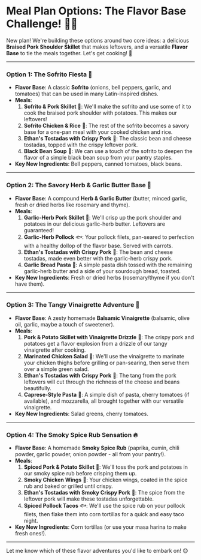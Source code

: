 # Meal Plan Options: The Flavor Base Challenge! 🧑‍🍳

New plan! We're building these options around two core ideas: a delicious **Braised Pork Shoulder Skillet** that makes leftovers, and a versatile **Flavor Base** to tie the meals together. Let's get cooking! 🥳

---

### Option 1: The Sofrito Fiesta 💃

*   **Flavor Base**: A classic **Sofrito** (onions, bell peppers, garlic, and tomatoes) that can be used in many Latin-inspired dishes.
*   **Meals**:
    1.  **Sofrito & Pork Skillet** 🍳: We'll make the sofrito and use some of it to cook the braised pork shoulder with potatoes. This makes our leftovers!
    2.  **Sofrito Chicken & Rice** 🍚: The rest of the sofrito becomes a savory base for a one-pan meal with your cooked chicken and rice.
    3.  **Ethan's Tostadas with Crispy Pork** 🌮: The classic bean and cheese tostadas, topped with the crispy leftover pork.
    4.  **Black Bean Soup** 🥣: We can use a touch of the sofrito to deepen the flavor of a simple black bean soup from your pantry staples.
*   **Key New Ingredients**: Bell peppers, canned tomatoes, black beans.

---

### Option 2: The Savory Herb & Garlic Butter Base 🌿

*   **Flavor Base**: A compound **Herb & Garlic Butter** (butter, minced garlic, fresh or dried herbs like rosemary and thyme).
*   **Meals**:
    1.  **Garlic-Herb Pork Skillet** 🍳: We'll crisp up the pork shoulder and potatoes in our delicious garlic-herb butter. Leftovers are guaranteed!
    2.  **Garlic-Herb Pollock** 🐟: Your pollock filets, pan-seared to perfection with a healthy dollop of the flavor base. Served with carrots.
    3.  **Ethan's Tostadas with Crispy Pork** 🌮: The bean and cheese tostadas, made even better with the garlic-herb crispy pork.
    4.  **Garlic Bread Pasta** 🍝: A simple pasta dish tossed with the remaining garlic-herb butter and a side of your sourdough bread, toasted.
*   **Key New Ingredients**: Fresh or dried herbs (rosemary/thyme if you don't have them).

---

### Option 3: The Tangy Vinaigrette Adventure 🥗

*   **Flavor Base**: A zesty homemade **Balsamic Vinaigrette** (balsamic, olive oil, garlic, maybe a touch of sweetener).
*   **Meals**:
    1.  **Pork & Potato Skillet with Vinaigrette Drizzle** 🍳: The crispy pork and potatoes get a flavor explosion from a drizzle of our tangy vinaigrette after cooking.
    2.  **Marinated Chicken Salad** 🥗: We'll use the vinaigrette to marinate your chicken thighs before grilling or pan-searing, then serve them over a simple green salad.
    3.  **Ethan's Tostadas with Crispy Pork** 🌮: The tang from the pork leftovers will cut through the richness of the cheese and beans beautifully.
    4.  **Caprese-Style Pasta** 🍝: A simple dish of pasta, cherry tomatoes (if available), and mozzarella, all brought together with our versatile vinaigrette.
*   **Key New Ingredients**: Salad greens, cherry tomatoes.

---

### Option 4: The Smoky Spice Rub Sensation 🔥

*   **Flavor Base**: A homemade **Smoky Spice Rub** (paprika, cumin, chili powder, garlic powder, onion powder - all from your pantry!).
*   **Meals**:
    1.  **Spiced Pork & Potato Skillet** 🍳: We'll toss the pork and potatoes in our smoky spice rub before crisping them up.
    2.  **Smoky Chicken Wings** 🍗: Your chicken wings, coated in the spice rub and baked or grilled until crispy.
    3.  **Ethan's Tostadas with Smoky Crispy Pork** 🌮: The spice from the leftover pork will make these tostadas unforgettable.
    4.  **Spiced Pollock Tacos** 🐟: We'll use the spice rub on your pollock filets, then flake them into corn tortillas for a quick and easy taco night.
*   **Key New Ingredients**: Corn tortillas (or use your masa harina to make fresh ones!).

---

Let me know which of these flavor adventures you'd like to embark on! 😊